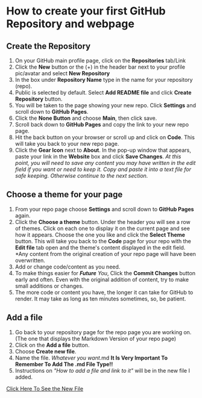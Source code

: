 # How to create your first GitHub Repository and webpage

## Create the Repository

1. On your GitHub main profile page, click on the __Repositories__ tab/Link
1. Click the __New__ button or the (+) in the header bar next to your profile pic/avatar and select __New Repository__
1. In the box under __Repository Name__ type in the name for your repository (repo).
1. Public is selected by default. Select __Add README file__ and click __Create Repository__ button.
1. You will be taken to the page showing your new repo. Click __Settings__ and scroll down to __GitHub Pages__.
1. Click the __None Button__ and choose __Main__, then click save.
1. Scroll back down to __GitHub Pages__ and copy the link to your new repo page.
1. Hit the back button on your browser or scroll up and click on __Code__. This will take you back to your new repo page.
1. Click the __Gear Icon__ next to __About__. In the pop-up window that appears, paste your link in the __Website__ box and click __Save Changes__. *At this point, you will need to save any content you may have written in the edit field if you want or need to keep it. Copy and paste it into a text file for safe keeping. Otherwise continue to the next section.*

## Choose a theme for your page

1. From your repo page choose __Settings__ and scroll down to __GitHub Pages__ again.
1. Click the __Choose a theme__ button. Under the header you will see a row of themes. Click on each one to display it on the current page and see how it appears. Choose the one you like and click the __Select Theme__ button. This will take you back to the __Code__ page for your repo with the __Edit file__ tab open and the theme's content displayed in the edit field. *Any content from the original creation of your repo page will have been overwritten.
1. Add or change code/content as you need.
1. To make things easier for __*Future*__ _You_, Click the __Commit Changes__ button early and often. Even with the original addition of content, try to make small additions or changes.
1. The more code or content you have, the longer it can take for GitHub to render. It may take as long as ten minutes sometimes, so, be patient.

## Add a file

1. Go back to your repository page for the repo page you are working on. (The one that displays the Markdown Version of your repo page)
1. Click on the __Add a file__ button.
1. Choose __Create new file__.
1. Name the file.  *Whatever you want*.md  __It Is Very Important To Remember To Add The .md File Type!!__
1. Instructions on _"How to add a file and link to it"_ will be in the new file I added.

[Click Here To See the New File](How-to-add-a-file-and-create-a-link-to-it.md/README.md)


